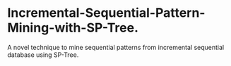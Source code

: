 # Incremental-Sequential-Pattern-Mining-with-SP-Tree.
A novel technique to mine sequential patterns from incremental sequential database using SP-Tree. 
